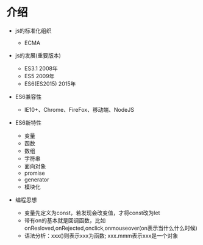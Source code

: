 # 介绍
+ js的标准化组织
    - ECMA
+ js的发展(重要版本)
    - ES3.1         2008年
    - ES5           2009年
    - ES6(ES2015)   2015年

+ ES6兼容性
    - IE10+、Chrome、FireFox、移动端、NodeJS

+ ES6新特性
    - 变量
    - 函数
    - 数组
    - 字符串
    - 面向对象
    - promise
    - generator
    - 模块化

+ 编程思想
    - 变量先定义为const，若发现会改变值，才将const改为let
    - 带有on的基本就是回调函数，比如onResloved,onRejected,onclick,onmouseover(on表示当什么什么时候)
    - 语法分析：xxx()则表示xxx为函数;   xxx.mmm表示xxx是一个对象
